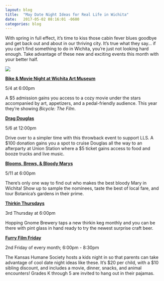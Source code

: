 ```yaml
---
layout: blog
title:  "May Date Night Ideas for Real Life in Wichita"
date:   2017-05-02 08:16:01 -0600
categories: blog
---
```

With spring in full effect, it’s time to kiss those cabin fever blues goodbye and get back out and about in our thriving city. It’s true what they say… if you can’t find something to do in Wichita, you’re just not looking hard enough. Take advantage of these new and exciting events this month with your better half.

[<img src="{{ site.url }}/assets/images/Ria_Web_Banner_A.jpg">](http://bit.ly/RiaDNGblog)

**<a href="http://wichitaonthecheap.com/bike-walk-wichita-activities/" target="_blank" rel="nofollow">Bike & Movie Night at Wichita Art Museum</a>**

5/4 at 6:00pm

A $5 admission gains you access to a cozy movie under the stars accompanied by art, appetizers, and a pedal-friendly audience. This year they’re showing *Bicycle: The Film*.

**<a href="http://www.dragdouglas.com" target="_blank" rel="nofollow">Drag Douglas</a>**

5/6 at 12:00pm

Drive over to a simpler time with this throwback event to support LLS. A $100 donation gains you a spot to cruise Douglas all the way to an afterparty at Union Station where a $5 ticket gains access to food and booze trucks and live music.

**<a href="https://botanica.org/events1/blooms-brews-and-bloody-marys/" target="_blank" rel="nofollow">Blooms, Brews, & Bloody Marys</a>**

5/11 at 6:00pm

There’s only one way to find out who makes the best bloody Mary in Wichita! Show up to sample the nominees, taste the best of local fare, and tour Botanica’s gardens in their prime.


**<a href="https://www.hoppinggnome.com/events/" target="_blank" rel="nofollow">Thirkin Thursdays</a>**

3rd Thursday at 6:00pm

Hopping Gnome Brewery taps a new thirkin keg monthly and you can be there with pint glass in hand ready to try the newest surprise craft beer.

**<a href="http://www.kshumane.org/for-kids/programs/elementary-school.html" target="_blank" rel="nofollow">Furry Film Friday</a>**

2nd Friday of every month; 6:00pm - 8:30pm

The Kansas Humane Society hosts a kids night in so that parents can take advantage of cool date night ideas like these. It’s $20 per child, with a $10 sibling discount, and includes a movie, dinner, snacks, and animal encounters! Grades K through 5 are invited to hang out in their pajamas.
